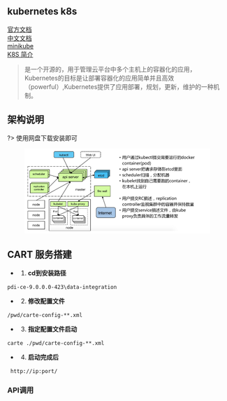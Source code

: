 ## kubernetes k8s
[官方文档](http://docs.kubernetes.org.cn/ ':target=_block domain driver desgin')        
[中文文档](https://kubernetes.io/zh ':target=_block domain driver desgin')      
[minikube](https://minikube.sigs.k8s.io/docs/start/ ':target=_block domain driver desgin')      
[K8S 简介](https://blog.csdn.net/metheir/article/details/84452582 ':target=_block domain driver desgin') 

> 是一个开源的，用于管理云平台中多个主机上的容器化的应用，Kubernetes的目标是让部署容器化的应用简单并且高效（powerful）,Kubernetes提供了应用部署，规划，更新，维护的一种机制。
##  架构说明
?> 使用网盘下载安装即可

<figure class="thumbnails">
    <img src="assets/img/java/k8s/k8s.png" alt="Screenshot of content" title="装饰器模式">
</figure>

## CART 服务搭建

- 1. **cd到安装路径**
```text
pdi-ce-9.0.0.0-423\data-integration
```
- 2. **修改配置文件** 
```text
/pwd/carte-config-**.xml
```
- 3. **指定配置文件启动**
```text
carte ./pwd/carte-config-**.xml
```
- 4. **启动完成后**
```text
 http://ip:port/
```
### API调用

 
